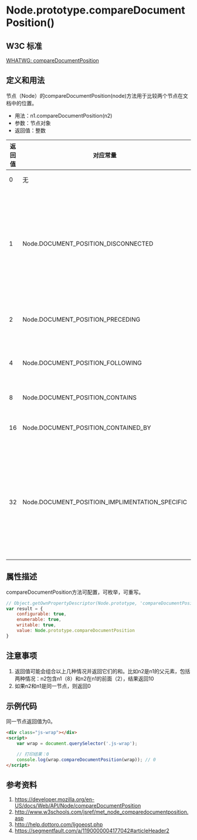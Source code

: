 # Node.prototype.compareDocumentPosition()

## W3C 标准
[WHATWG: compareDocumentPosition](https://dom.spec.whatwg.org/#dom-node-comparedocumentposition)

## 定义和用法
节点（Node）的compareDocumentPosition(node)方法用于比较两个节点在文档中的位置。

- 用法：n1.compareDocumentPosition(n2)
- 参数：节点对象
- 返回值：整数

返回值 | 对应常量 | 意义
--- | --- | ---
0 | 无 | 同一节点
1 | Node.DOCUMENT_POSITION_DISCONNECTED | 没有位置关系，一般表示两个节点不在同一个文档中
2 | Node.DOCUMENT_POSITION_PRECEDING |  n2在n1的前面
4 | Node.DOCUMENT_POSITION_FOLLOWING | n2在n1的后面
8 | Node.DOCUMENT_POSITION_CONTAINS | n2包含n1
16 | Node.DOCUMENT_POSITION_CONTAINED_BY | n2包含于n1
32 | Node.DOCUMENT_POSITIOIN_IMPLIMENTATION_SPECIFIC  | 没有位置关系，或n2和n1是同一元素的属性节点

## 属性描述
compareDocumentPosition方法可配置，可枚举，可重写。
```javascript
// Object.getOwnPropertyDescriptor(Node.prototype, 'compareDocumentPosition') 的结果如下：
var result = {
    configurable: true,
    enumerable: true,
    writable: true,
    value: Node.prototype.compareDocumentPosition
}
```


## 注意事项
1. 返回值可能会组合以上几种情况并返回它们的和。比如n2是n1的父元素，包括两种情况：n2包含n1（8）和n2在n1的前面（2），结果返回10
2. 如果n2和n1是同一节点，则返回0

## 示例代码
同一节点返回值为0。
```html
<div class="js-wrap"></div>
<script>
    var wrap = document.querySelector('.js-wrap');

    // 打印结果：0
    console.log(wrap.compareDocumentPosition(wrap)); // 0
</script>
```

## 参考资料
1. https://developer.mozilla.org/en-US/docs/Web/API/Node/compareDocumentPosition
2. http://www.w3schools.com/jsref/met_node_comparedocumentposition.asp
3. http://help.dottoro.com/ljgoeost.php
4. https://segmentfault.com/a/1190000004177042#articleHeader2
